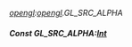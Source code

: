 _[opengl](../../modules/opengl/opengl-module.md):[opengl](../../modules/opengl/opengl-module.md).GL\_SRC\_ALPHA_
##### Const GL\_SRC\_ALPHA:[Int](../../modules/wonkey/wonkey-types-int.md)
